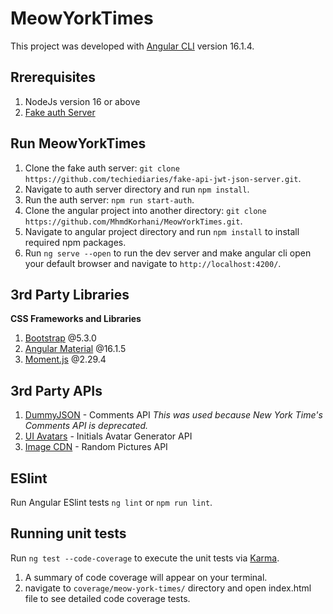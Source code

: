 # MeowYorkTimes

This project was developed with [Angular CLI](https://github.com/angular/angular-cli) version 16.1.4.

## Rrerequisites

1. NodeJs version 16 or above
2. [Fake auth Server](https://github.com/techiediaries/fake-api-jwt-json-server)

## Run MeowYorkTimes

1. Clone the fake auth server: `git clone https://github.com/techiediaries/fake-api-jwt-json-server.git`.
2. Navigate to auth server directory and run `npm install`.
3. Run the auth server: `npm run start-auth`.
4. Clone the angular project into another directory: `git clone https://github.com/MhmdKorhani/MeowYorkTimes.git`.
5. Navigate to angular project directory and run `npm install` to install required npm packages.
6. Run `ng serve --open` to run the dev server and make angular cli open your default browser and navigate to `http://localhost:4200/`.

## 3rd Party Libraries

**CSS Frameworks and Libraries**

1. [Bootstrap](https://getbootstrap.com) @5.3.0
2. [Angular Material](https://material.angular.io) @16.1.5
3. [Moment.js](https://momentjs.com/) @2.29.4

## 3rd Party APIs

1. [DummyJSON](https://dummyjson.com) - Comments API *This was used because New York Time's Comments API is deprecated.*
2. [UI Avatars](https://ui-avatars.com) - Initials Avatar Generator API
3. [Image CDN](https://random.imagecdn.app) - Random Pictures API

## ESlint

Run Angular ESlint tests `ng lint` or `npm run lint`.

## Running unit tests

Run `ng test --code-coverage` to execute the unit tests via [Karma](https://karma-runner.github.io).

1. A summary of code coverage will appear on your terminal.
2. navigate to `coverage/meow-york-times/` directory and open index.html file to see detailed code coverage tests.